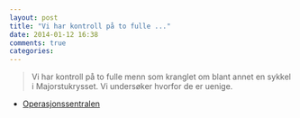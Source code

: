 ```yaml
---
layout: post
title: "Vi har kontroll på to fulle ..."
date: 2014-01-12 16:38
comments: true
categories: 
---
```


> Vi har kontroll på to fulle menn som kranglet om blant annet en sykkel i Majorstukrysset. Vi undersøker hvorfor de er uenige.
- [Operasjonssentralen](https://twitter.com/oslopolitiops/status/422527999724908544)
